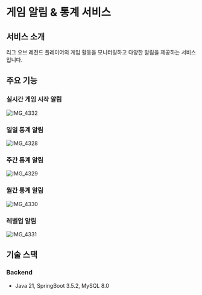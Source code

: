 # 게임 알림 & 통계 서비스

## 서비스 소개
리그 오브 레전드 플레이어의 게임 활동을 모니터링하고 다양한 알림을 제공하는 서비스입니다. 

## 주요 기능
### 실시간 게임 시작 알림
![IMG_4332](https://github.com/user-attachments/assets/5529a2d0-fa7e-4d03-adc5-4499ff1e4d09)

### 일일 통계 알림
![IMG_4328](https://github.com/user-attachments/assets/6c69bee7-8e83-4a4c-b465-abb14296c715)

### 주간 통계 알림
![IMG_4329](https://github.com/user-attachments/assets/4f78f3a2-ca95-4953-80f8-1ffe3122cab4)

### 월간 통계 알림
![IMG_4330](https://github.com/user-attachments/assets/1d28ccd6-87db-436a-ade2-2e664fca44d2)

### 레벨업 알림
![IMG_4331](https://github.com/user-attachments/assets/15f6e5cd-a253-42d0-9549-68604c6a0e71)

## 기술 스택
### Backend
- Java 21, SpringBoot 3.5.2, MySQL 8.0
